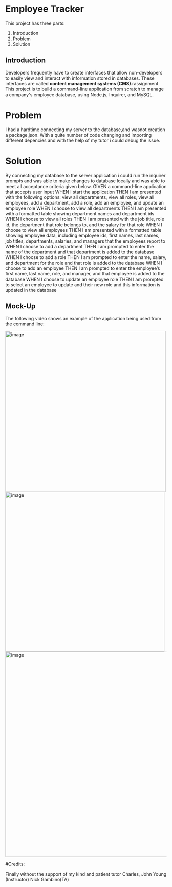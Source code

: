 # Employee Tracker

This project has three parts:

1. Introduction
2. Problem
3. Solution

## Introduction

Developers frequently have to create interfaces that allow non-developers to easily view and interact with information stored in databases. These interfaces are called **content management systems (CMS)**.rassignment This project is to build a command-line application from scratch to manage a company's employee database, using Node.js, Inquirer, and MySQL.

# Problem

I had a hardtime connecting my server to the database,and wasnot creation a package.json. With a quite number of code changing and importing different depencies and with the help of my tutor i could debug the issue.

# Solution

By connecting my database to the server application i could run the inquirer prompts and was able to make changes to database locally and was able to meet all acceptance criteria given below.
GIVEN a command-line application that accepts user input
WHEN I start the application
THEN I am presented with the following options: view all departments, view all roles, view all employees, add a department, add a role, add an employee, and update an employee role
WHEN I choose to view all departments
THEN I am presented with a formatted table showing department names and department ids
WHEN I choose to view all roles
THEN I am presented with the job title, role id, the department that role belongs to, and the salary for that role
WHEN I choose to view all employees
THEN I am presented with a formatted table showing employee data, including employee ids, first names, last names, job titles, departments, salaries, and managers that the employees report to
WHEN I choose to add a department
THEN I am prompted to enter the name of the department and that department is added to the database
WHEN I choose to add a role
THEN I am prompted to enter the name, salary, and department for the role and that role is added to the database
WHEN I choose to add an employee
THEN I am prompted to enter the employee’s first name, last name, role, and manager, and that employee is added to the database
WHEN I choose to update an employee role
THEN I am prompted to select an employee to update and their new role and this information is updated in the database

## Mock-Up

The following video shows an example of the application being used from the command line:




<img width="501" alt="image" src="https://github.com/MeerKar/Employee-Tracker/assets/116701851/4bdce6af-30dc-4e53-87a0-1e3e524f8990">

<img width="497" alt="image" src="https://github.com/MeerKar/Employee-Tracker/assets/116701851/4dc595da-a068-49ef-821a-eb25d5383914">


<img width="639" alt="image" src="https://github.com/MeerKar/Employee-Tracker/assets/116701851/5e6ef8cc-181a-4c96-9965-78950efa2052">




#Credits:

Finally without the support of my kind and patient tutor Charles,
John Young (Instructor)
Nick Gambino(TA)
